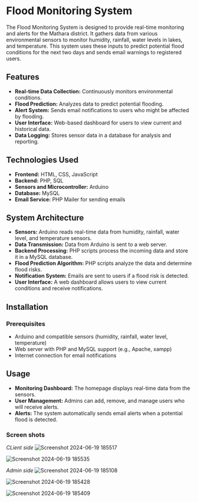 # Flood Monitoring System

The Flood Monitoring System is designed to provide real-time monitoring and alerts for the Mathara district. It gathers data from various environmental sensors to monitor humidity, rainfall, water levels in lakes, and temperature. This system uses these inputs to predict potential flood conditions for the next two days and sends email warnings to registered users.

## Features

- **Real-time Data Collection:** Continuously monitors environmental conditions.
- **Flood Prediction:** Analyzes data to predict potential flooding.
- **Alert System:** Sends email notifications to users who might be affected by flooding.
- **User Interface:** Web-based dashboard for users to view current and historical data.
- **Data Logging:** Stores sensor data in a database for analysis and reporting.

## Technologies Used

- **Frontend:** HTML, CSS, JavaScript
- **Backend:** PHP, SQL
- **Sensors and Microcontroller:** Arduino
- **Database:** MySQL
- **Email Service:** PHP Mailer for sending emails
  
## System Architecture

- **Sensors:** Arduino reads real-time data from humidity, rainfall, water level, and temperature sensors.
- **Data Transmission:** Data from Arduino is sent to a web server.
- **Backend Processing:** PHP scripts process the incoming data and store it in a MySQL database.
- **Flood Prediction Algorithm:** PHP scripts analyze the data and determine flood risks.
- **Notification System:** Emails are sent to users if a flood risk is detected.
- **User Interface:** A web dashboard allows users to view current conditions and receive notifications.

## Installation

### Prerequisites
- Arduino and compatible sensors (humidity, rainfall, water level, temperature)
- Web server with PHP and MySQL support (e.g., Apache, xampp)
- Internet connection for email notifications

## Usage
- **Monitoring Dashboard:** The homepage displays real-time data from the sensors.
- **User Management:** Admins can add, remove, and manage users who will receive alerts.
- **Alerts:** The system automatically sends email alerts when a potential flood is detected.

### Screen shots

*CLient side*
![Screenshot 2024-06-19 185517](https://github.com/FOCUS-fun-projects/Foold-warning-system/assets/146844863/f276c422-d485-42cc-9f14-294da0b1bca8)

![Screenshot 2024-06-19 185535](https://github.com/FOCUS-fun-projects/Foold-warning-system/assets/146844863/544db08d-c542-45d9-97be-394f5945b793)

*Admin side*
![Screenshot 2024-06-19 185108](https://github.com/FOCUS-fun-projects/Foold-warning-system/assets/146844863/617b474e-694e-4edc-bf5b-d8f4c92df344)

![Screenshot 2024-06-19 185428](https://github.com/FOCUS-fun-projects/Foold-warning-system/assets/146844863/4dc68d3e-86e5-48a3-aa5f-9b502cb164f0)

![Screenshot 2024-06-19 185409](https://github.com/FOCUS-fun-projects/Foold-warning-system/assets/146844863/f6ad1e9f-da06-478a-a1dc-f898eb879b44)




